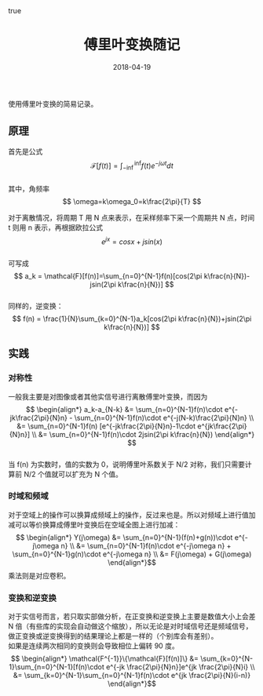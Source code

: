 ﻿---
title: 傅里叶变换随记
date: 2018-04-19
math: true
categories:
    - 技术经验
---
使用傅里叶变换的简易记录。  
<!--more-->  

## 原理
首先是公式  
$$ \mathcal{F}[f(t)]=\int_{-\inf}^{\inf}f(t)e^{-j\omega t}dt $$  
其中，角频率  
$$ \omega=k\omega_0=k\frac{2\pi}{T} $$  

对于离散情况，将周期 T 用 N 点来表示，在采样频率下采一个周期共 N 点，时间 t 则用 n 表示，再根据欧拉公式  
$$ e^{jx}=cosx+jsin(x) $$  
可写成  
$$ a_k = \mathcal{F}[f(n)]=\sum_{n=0}^{N-1}f(n)[cos(2\pi k\frac{n}{N})-jsin(2\pi k\frac{n}{N})] $$  
同样的，逆变换：
$$ f(n) = \frac{1}{N}\sum_{k=0}^{N-1}a_k[cos(2\pi k\frac{n}{N})+jsin(2\pi k\frac{n}{N})] $$  

## 实践
### 对称性
一般我主要是对图像或者其他实信号进行离散傅里叶变换，而因为  
$$ \begin{align*} a_k-a_{N-k} &= \sum_{n=0}^{N-1}f(n)\cdot e^{-jk\frac{2\pi}{N}n} - \sum_{n=0}^{N-1}f(n)\cdot e^{-j(N-k)\frac{2\pi}{N}n} \\ &= \sum_{n=0}^{N-1}f(n) [e^{-jk\frac{2\pi}{N}n}-1\cdot e^{jk\frac{2\pi}{N}n}] \\ &= \sum_{n=0}^{N-1}f(n)\cdot 2jsin(2\pi k\frac{n}{N}) \end{align*} $$  
当 f(n) 为实数时，值的实数为 0，说明傅里叶系数关于 N/2 对称，我们只需要计算前 N/2 个值就可以扩充为 N 个值。  

### 时域和频域
对于空域上的操作可以换算成频域上的操作，反过来也是。所以对频域上进行值加减可以等价换算成傅里叶变换后在空域全图上进行加减：  
$$ \begin{align*} Y(j\omega) &= \sum_{n=0}^{N-1}(f(n)+g(n))\cdot e^{-j\omega n}  \\ &= \sum_{n=0}^{N-1}f(n)\cdot e^{-j\omega n} + \sum_{n=0}^{N-1}g(n)\cdot e^{-j\omega n}  \\ &= F(j\omega) + G(j\omega) \end{align*}$$
乘法则是对应卷积。  

### 变换和逆变换
对于实信号而言，若只取实部做分析，在正变换和逆变换上主要是数值大小上会差 N 倍（有些库的实现会自动做这个缩放），所以无论是对时域信号还是频域信号，做正变换或逆变换得到的结果理论上都是一样的（个别库会有差别）。  
如果是连续两次相同的变换则会导致相位上偏转 90 度。
$$ \begin{align*} \mathcal{F^{-1}}\{\mathcal{F}[f(n)]\} &= \sum_{k=0}^{N-1}\sum_{n=0}^{N-1}[f(n)\cdot e^{-jk \frac{2\pi}{N}n}]e^{jk \frac{2\pi}{N}i} \\ &= \sum_{k=0}^{N-1}\sum_{n=0}^{N-1}f(n)\cdot e^{jk \frac{2\pi}{N}(i-n)} \end{align*}$$

